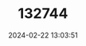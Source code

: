 ---
title: "132744"
category: "Epinephelus analogus"
draft: false
date: 2024-02-22 13:03:51
languages:
  English: ["Spotted Cabrilla", "Spotted Grouper"]
  Spanish; Castilian: ["Cabrilla", "Cabrilla Pinta", "Guato", "Mero", "Mero Moteado", "Mero Orillero", "Mero Pintado", "Murique Moteado"]
  French: ["Merou Cabrilla", "Merou Marbre"]
---